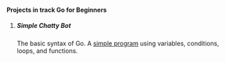 #### Projects in track Go for Beginners

1. ##### Simple Chatty Bot
      The basic syntax of Go. A [simple program](https://github.com/amoglock/Projects_in_track_Go_for_Beginners/blob/main/Simple_Chatty_Bot/main.go) using variables, conditions, loops, and functions.
